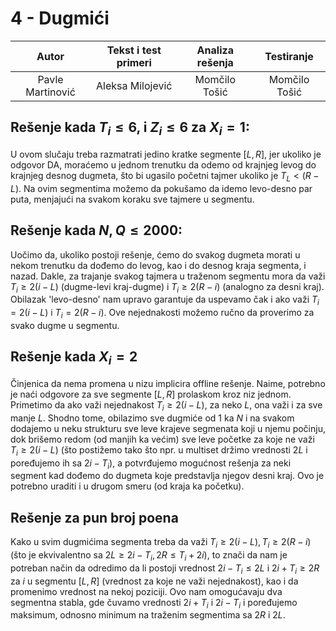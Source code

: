 # 4 - Dugmići

| Autor | Tekst i test primeri | Analiza rеšenja | Testiranje |
|:-:|:-:|:-:|:-:|
| Pavle Martinović | Aleksa Milojević | Momčilo Tošić | Momčilo Tošić |

## Rešenje kada $T_i \leq 6$, i $Z_i \leq 6$ za $X_i = 1$:
U ovom slučaju treba razmatrati jedino kratke segmente $[L,R]$, jer ukoliko je odgovor DA, moraćemo u jednom trenutku da odemo od krajnjeg levog do krajnjeg desnog dugmeta, što bi ugasilo početni tajmer ukoliko je $T_L < (R-L)$. Na ovim segmentima možemo da pokušamo da idemo levo-desno par puta, menjajući na svakom koraku sve tajmere u segmentu.

## Rešenje kada $N,Q \leq 2000$:
Uočimo da, ukoliko postoji rešenje, ćemo do svakog dugmeta morati u nekom trenutku da dođemo do levog, kao i do desnog kraja segmenta, i nazad. Dakle, za trajanje svakog tajmera u traženom segmentu mora da važi $T_i \geq 2(i-L)$ (dugme-levi kraj-dugme) i $T_i \geq 2(R-i)$ (analogno za desni kraj). Obilazak 'levo-desno' nam upravo garantuje da uspevamo čak i ako važi $T_i = 2(i-L)$ i $T_i = 2(R-i)$. Ove nejednakosti možemo ručno da proverimo za svako dugme u segmentu. 

## Rešenje kada $X_i = 2$
Činjenica da nema promena u nizu implicira offline rešenje. Naime, potrebno je naći odgovore za sve segmente $[L,R]$ prolaskom kroz niz jednom. Primetimo da ako važi nejednakost $T_i \geq 2(i-L)$, za neko $L$, ona važi i za sve manje $L$. Shodno tome, obilazimo sve dugmiće od $1$ ka $N$ i na svakom dodajemo u neku strukturu sve leve krajeve segmenata koji u njemu počinju, dok brišemo redom (od manjih ka većim) sve leve početke za koje ne važi $T_i \geq 2(i-L)$ (što postižemo tako što npr. u multiset držimo vrednosti $2L$ i poređujemo ih sa $2i-T_i$), a potvrđujemo mogućnost rešenja za neki segment kad dođemo do dugmeta koje predstavlja njegov desni kraj. Ovo je potrebno uraditi i u drugom smeru (od kraja ka početku).

## Rešenje za pun broj poena
Kako u svim dugmićima segmenta treba da važi $T_i \geq 2(i-L), T_i \geq 2(R-i)$ (što je ekvivalentno sa $2L \geq 2i-T_i, 2R \leq T_i+2i$), to znači da nam je potreban način da odredimo da li postoji vrednost $2i-T_i \leq 2L$ i $2i+T_i \geq 2R$ za $i$ u segmentu $[L, R]$ (vrednost za koje ne važi nejednakost), kao i da promenimo vrednost na nekoj poziciji. Ovo nam omogućavaju dva segmentna stabla, gde čuvamo vrednosti $2i+T_i$ i $2i-T_i$ i poređujemo maksimum, odnosno minimum na traženim segmentima sa $2R$ i $2L$. 
